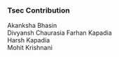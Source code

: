 ### Tsec Contribution 
Akanksha Bhasin<br>
Divyansh Chaurasia
Farhan Kapadia<br/>
Harsh Kapadia <br/>
Mohit Krishnani<br/>
